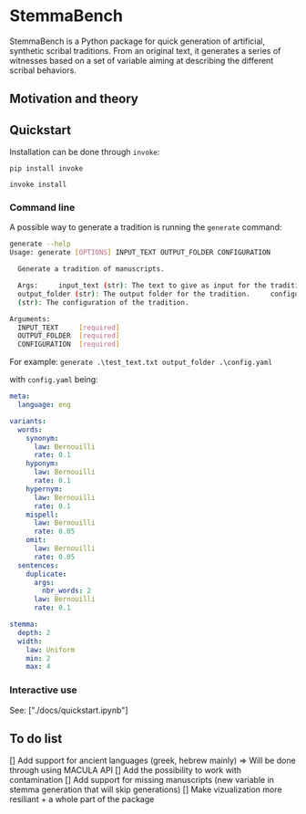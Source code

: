 # StemmaBench

StemmaBench is a Python package for quick generation of artificial, synthetic scribal traditions. From an original text, it generates a series of witnesses based on a set of variable aiming at describing the different scribal behaviors.

## Motivation and theory

## Quickstart

Installation can be done through `invoke`:

`pip install invoke`

`invoke install`

### Command line

A possible way to generate a tradition is running the `generate` command:

```bash
generate --help
Usage: generate [OPTIONS] INPUT_TEXT OUTPUT_FOLDER CONFIGURATION

  Generate a tradition of manuscripts.

  Args:     input_text (str): The text to give as input for the tradition.
  output_folder (str): The output folder for the tradition.     configuration
  (str): The configuration of the tradition.

Arguments:
  INPUT_TEXT     [required]
  OUTPUT_FOLDER  [required]
  CONFIGURATION  [required]
```

For example:
`generate .\test_text.txt output_folder .\config.yaml`

with `config.yaml` being:

```yaml
meta:
  language: eng

variants:
  words:
    synonym:
      law: Bernouilli
      rate: 0.1
    hyponym:
      law: Bernouilli
      rate: 0.1
    hypernym:
      law: Bernouilli
      rate: 0.1
    mispell:
      law: Bernouilli
      rate: 0.05
    omit:
      law: Bernouilli
      rate: 0.05
  sentences:
    duplicate:
      args:
        nbr_words: 2
      law: Bernouilli
      rate: 0.1

stemma:
  depth: 2
  width:
    law: Uniform
    min: 2
    max: 4
```

### Interactive use

See: ["./docs/quickstart.ipynb"]

## To do list

[] Add support for ancient languages (greek, hebrew mainly) => Will be done through using MACULA API
[] Add the possibility to work with contamination
[] Add support for missing manuscripts (new variable in stemma generation that will skip generations)
[] Make vizualization more resiliant + a whole part of the package
